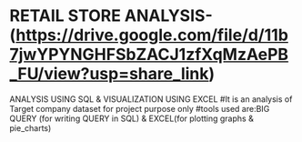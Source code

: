# RETAIL STORE ANALYSIS- (https://drive.google.com/file/d/11b7jwYPYNGHFSbZACJ1zfXqMzAePB_FU/view?usp=share_link)
ANALYSIS USING SQL &amp; VISUALIZATION USING EXCEL
#It is an analysis of Target company dataset for project purpose only
#tools used are:BIG QUERY (for writing QUERY in SQL) & EXCEL(for plotting graphs & pie_charts)
